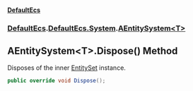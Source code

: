 #### [DefaultEcs](./index.md 'index')
### [DefaultEcs](./index.md 'index').[DefaultEcs.System](./DefaultEcs-System.md 'DefaultEcs.System').[AEntitySystem&lt;T&gt;](./DefaultEcs-System-AEntitySystem-T-.md 'DefaultEcs.System.AEntitySystem&lt;T&gt;')
## AEntitySystem&lt;T&gt;.Dispose() Method
Disposes of the inner [EntitySet](./DefaultEcs-EntitySet.md 'DefaultEcs.EntitySet') instance.  
```C#
public override void Dispose();
```
